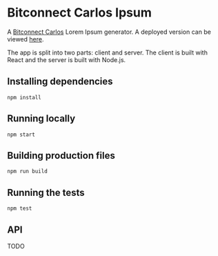 # Bitconnect Carlos Ipsum
A [Bitconnect Carlos](https://www.youtube.com/watch?v=QKO6IChjojI) Lorem Ipsum generator. A deployed
version can be viewed [here](https://secret-tundra-67488.herokuapp.com/).

The app is split into two parts: client and server. The client is built with React and the server is
built with Node.js.

## Installing dependencies
```
npm install
```

## Running locally
```
npm start
```

## Building production files
```
npm run build
```

## Running the tests
```
npm test
```

## API
TODO
